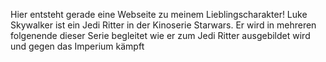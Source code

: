 Hier entsteht gerade eine Webseite zu meinem Lieblingscharakter!
Luke Skywalker ist ein Jedi Ritter in der Kinoserie Starwars. Er wird in mehreren folgenende dieser Serie begleitet wie er zum Jedi Ritter ausgebildet wird und gegen das Imperium kämpft